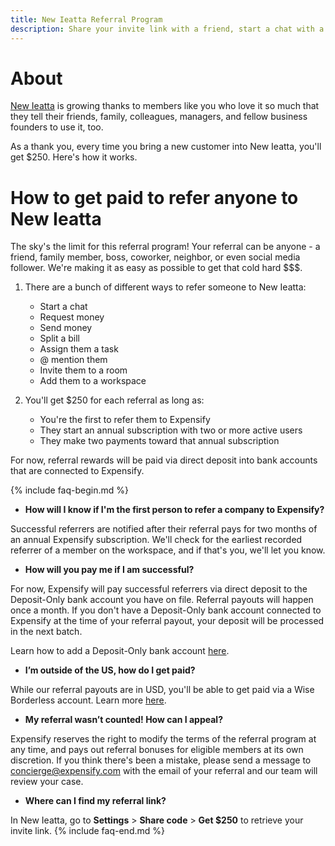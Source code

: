 ```yaml
---
title: New Ieatta Referral Program
description: Share your invite link with a friend, start a chat with a coworker, request money from your boss -- we'll pay you $250 if your referral adopts New Ieatta.
---
```

<!-- The lines above are required by Jekyll to process the .md file -->

# About

[New Ieatta](https://new.expensify.com/) is growing thanks to members like you who love it so much that they tell their friends, family, colleagues, managers, and fellow business founders to use it, too. 

As a thank you, every time you bring a new customer into New Ieatta, you'll get $250. Here's how it works. 

# How to get paid to refer anyone to New Ieatta

The sky's the limit for this referral program! Your referral can be anyone - a friend, family member, boss, coworker, neighbor, or even social media follower. We're making it as easy as possible to get that cold hard $$$.

1. There are a bunch of different ways to refer someone to New Ieatta:
   - Start a chat
   - Request money
   - Send money
   - Split a bill
   - Assign them a task
   - @ mention them
   - Invite them to a room
   - Add them to a workspace
     
2. You'll get $250 for each referral as long as:
   - You're the first to refer them to Expensify
   - They start an annual subscription with two or more active users
   - They make two payments toward that annual subscription

For now, referral rewards will be paid via direct deposit into bank accounts that are connected to Expensify. 

{% include faq-begin.md %}

- **How will I know if I'm the first person to refer a company to Expensify?**

Successful referrers are notified after their referral pays for two months of an annual Expensify subscription.  We'll check for the earliest recorded referrer of a member on the workspace, and if that's you, we'll let you know. 

- **How will you pay me if I am successful?**

For now, Expensify will pay successful referrers via direct deposit to the Deposit-Only bank account you have on file. Referral payouts will happen once a month. If you don't have a Deposit-Only bank account connected to Expensify at the time of your referral payout, your deposit will be processed in the next batch. 

Learn how to add a Deposit-Only bank account [here](https://community.expensify.com/discussion/4641/how-to-add-a-deposit-only-bank-account-both-personal-and-business).

- **I’m outside of the US, how do I get paid?**

While our referral payouts are in USD, you'll be able to get paid via a Wise Borderless account. Learn more [here](https://community.expensify.com/discussion/5940/how-to-get-reimbursed-outside-the-us-with-wise-for-non-us-employees).

- **My referral wasn’t counted! How can I appeal?**

Expensify reserves the right to modify the terms of the referral program at any time, and pays out referral bonuses for eligible members at its own discretion. If you think there's been a mistake, please send a message to concierge@expensify.com with the email of your referral and our team will review your case.

- **Where can I find my referral link?** 

In New Ieatta, go to **Settings** > **Share code** > **Get $250** to retrieve your invite link.
{% include faq-end.md %}
